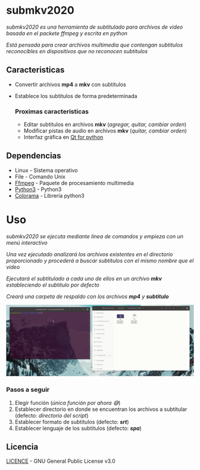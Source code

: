 # submkv2020

_submkv2020 es una herramienta de subtitulado para archivos de video basada en el packete ffmpeg y escrita en python_

_Está pensada para crear archivos multimedia que contengan subtitulos reconocibles en dispositivos que no reconocen subtitulos_

## Caracteristicas

* Convertir archivos **mp4** a **mkv** con subtitulos
* Establece los subtitulos de forma predeterminada

    ### Proximas caracteristicas

    * Editar subtitulos en archivos **mkv** (_agregar, quitar, cambiar orden_)
    * Modificar pistas de audio en archivos **mkv** (_quitar, cambiar orden_)
    * Interfaz gráfica en [Qt for python](https://www.qt.io/qt-for-python)
    
## Dependencias

* Linux - Sistema operativo
* File - Comando Unix
* [Ffmpeg](https://github.com/FFmpeg/FFmpeg) - Paquete de procesamiento multimedia
* [Python3](https://www.python.org/) - Python3
* [Colorama](https://github.com/tartley/colorama) - Librería python3

# Uso
_submkv2020 se ejecuta mediante linea de comandos y empieza con un menú interactivo_

_Una vez ejecutado analizará los archivos existentes en el directorio proporcionado y procederá a buscar subtitulos con el mismo nombre que el video_

_Ejecutará el subtitulado a cada uno de ellos en un archivo **mkv** estableciendo el subtitulo por defecto_

_Creará una carpeta de respaldo con los archivos **mp4** y **subtitulo**_

![demo](demo/demo.gif)


### Pasos a seguir
   1. Elegir función (_única función por ahora 😅_)
   1. Establecer directorio en donde se encuentran los archivos a subtitular (defecto: _directorio del script_)
   1. Establecer formato de subtitulos (defecto: _**srt**_)
   1. Establecer lenguaje de los subtitulos (defecto: _**spa**_)

## Licencia
[LICENCE](docs/LICENCE) - GNU General Public License v3.0 
